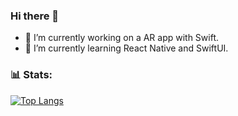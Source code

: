 ### Hi there 👋

- 🔭 I’m currently working on a AR app with Swift.
- 🌱 I’m currently learning React Native and SwiftUI.

### 📊 Stats:
[![Top Langs](https://github-readme-stats.vercel.app/api/top-langs/?username=ccronheimer&langs_count=10&layout=compact&hide_border=true)](https://github.com/ccronheimer/github-readme-stats)

